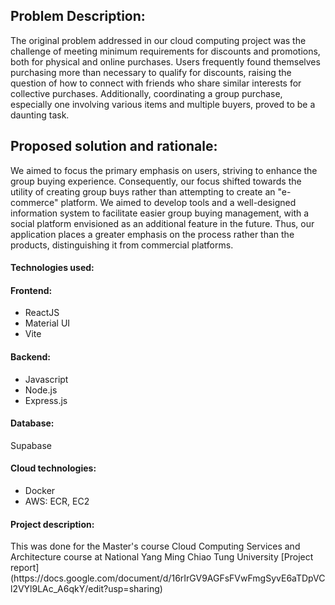 <h2><b>Problem Description:</b></h2>
The original problem addressed in our cloud computing project was the challenge of meeting minimum requirements for discounts and promotions, both for physical and online purchases. Users frequently found themselves purchasing more than necessary to qualify for discounts, raising the question of how to connect with friends who share similar interests for collective purchases. Additionally, coordinating a group purchase, especially one involving various items and multiple buyers, proved to be a daunting task.

<h2><b>Proposed solution and rationale:</b></h2>
We aimed to focus the primary emphasis on users, striving to enhance the group buying experience. Consequently, our focus shifted towards the utility of creating group buys rather than attempting to create an "e-commerce" platform. We aimed to develop tools and a well-designed information system to facilitate easier group buying management, with a social platform envisioned as an additional feature in the future. Thus, our application places a greater emphasis on the process rather than the products, distinguishing it from commercial platforms.

<h4><b>Technologies used:</b></h4>
<h4>Frontend:</h4>
<ul>
<li>ReactJS</li>
<li>Material UI</li>
<li>Vite</li>
</ul>
<h4>Backend:</h4>
<ul>
<li>Javascript</li>
<li>Node.js</li>
<li>Express.js</li>
</ul>
<h4>Database:</h4> Supabase
<h4>Cloud technologies:</h4>
<ul>
<li>Docker</li>
<li>AWS: ECR, EC2</li>
</ul>

<h4>Project description:</h4>
This was done for the Master's course Cloud Computing Services and Architecture course at National Yang Ming Chiao Tung University
[Project report](https://docs.google.com/document/d/16rIrGV9AGFsFVwFmgSyvE6aTDpVCl2VYl9LAc_A6qkY/edit?usp=sharing)
